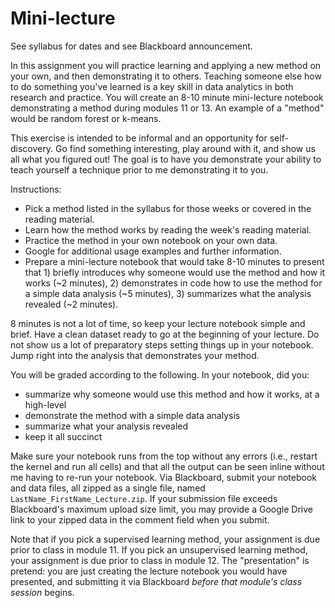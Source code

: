 # Mini-lecture

See syllabus for dates and see Blackboard announcement.

In this assignment you will practice learning and applying a new method on your own, and then demonstrating it to others. Teaching someone else how to do something you've learned is a key skill in data analytics in both research and practice. You will create an 8-10 minute mini-lecture notebook demonstrating a method during modules 11 or 13. An example of a "method" would be random forest or k-means.

This exercise is intended to be informal and an opportunity for self-discovery. Go find something interesting, play around with it, and show us all what you figured out! The goal is to have you demonstrate your ability to teach yourself a technique prior to me demonstrating it to you.

Instructions:

  - Pick a method listed in the syllabus for those weeks or covered in the reading material.
  - Learn how the method works by reading the week's reading material.
  - Practice the method in your own notebook on your own data.
  - Google for additional usage examples and further information.
  - Prepare a mini-lecture notebook that would take 8-10 minutes to present that 1) briefly introduces why someone would use the method and how it works (~2 minutes), 2) demonstrates in code how to use the method for a simple data analysis (~5 minutes), 3) summarizes what the analysis revealed (~2 minutes).

8 minutes is not a lot of time, so keep your lecture notebook simple and brief. Have a clean dataset ready to go at the beginning of your lecture. Do not show us a lot of preparatory steps setting things up in your  notebook. Jump right into the analysis that demonstrates your method.

You will be graded according to the following. In your notebook, did you:

  - summarize why someone would use this method and how it works, at a high-level
  - demonstrate the method with a simple data analysis
  - summarize what your analysis revealed
  - keep it all succinct

Make sure your notebook runs from the top without any errors (i.e., restart the kernel and run all cells) and that all the output can be seen inline without me having to re-run your notebook. Via Blackboard, submit your notebook and data files, all zipped as a single file, named `LastName_FirstName_Lecture.zip`. If your submission file exceeds Blackboard's maximum upload size limit, you may provide a Google Drive link to your zipped data in the comment field when you submit.

Note that if you pick a supervised learning method, your assignment is due prior to class in module 11. If you pick an unsupervised learning method, your assignment is due prior to class in module 12. The "presentation" is pretend: you are just creating the lecture notebook you would have presented, and submitting it via Blackboard *before that module's class session* begins.
